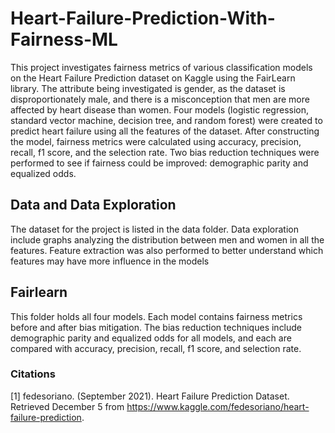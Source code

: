 # Heart-Failure-Prediction-With-Fairness-ML

This project investigates fairness metrics of various classification models on the Heart Failure Prediction dataset on Kaggle using the FairLearn library. The attribute being investigated is gender, as the dataset is disproportionately male, and there is a misconception that men are more affected by heart disease than women. Four models (logistic regression, standard vector machine, decision tree, and random forest) were created to predict heart failure using all the features of the dataset. After constructing the model, fairness metrics were calculated using accuracy, precision, recall, f1 score, and the selection rate. Two bias reduction techniques were performed to see if fairness could be improved: demographic parity and equalized odds.    

## Data and Data Exploration 

The dataset for the project is listed in the data folder. Data exploration include graphs analyzing the distribution between men and women in all the features. Feature extraction was also performed to better understand which features may have more influence in the models 

## Fairlearn 

This folder holds all four models. Each model contains fairness metrics before and after bias mitigation. The bias reduction techniques include demographic parity and equalized odds for all models, and each are compared with accuracy, precision, recall, f1 score, and selection rate. 

### Citations 
[1] fedesoriano. (September 2021). Heart Failure Prediction Dataset. Retrieved December 5 from https://www.kaggle.com/fedesoriano/heart-failure-prediction. 
